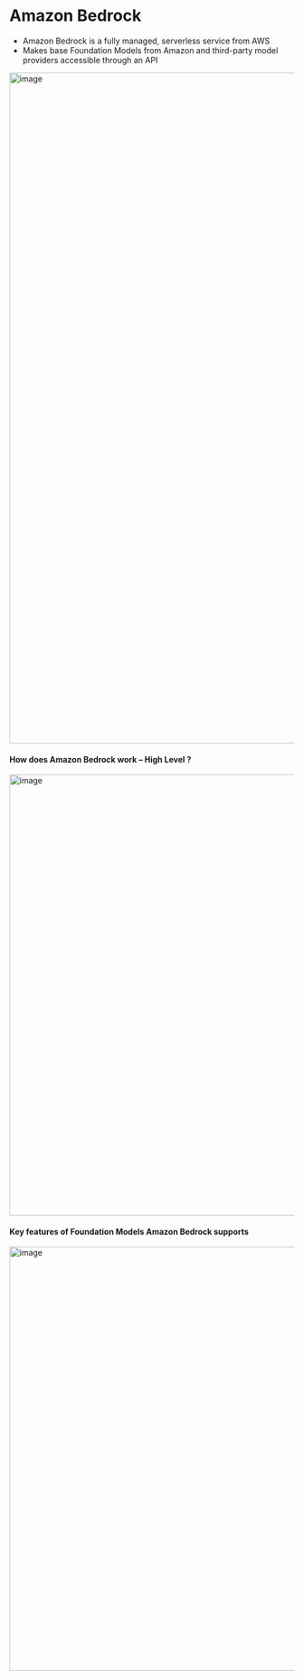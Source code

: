# Amazon Bedrock

- Amazon Bedrock is a fully managed, serverless service from AWS
- Makes base Foundation Models from Amazon and third-party model providers accessible through an API

<img width="1186" alt="image" src="https://github.com/user-attachments/assets/5d7883ef-8f35-42cc-9e35-879d69894962" />

#### How does Amazon Bedrock work – High Level ?

<img width="780" alt="image" src="https://github.com/user-attachments/assets/ed101312-38c4-463b-a214-e0a7e3e72765" />

#### Key features of Foundation Models Amazon Bedrock supports

<img width="750" alt="image" src="https://github.com/user-attachments/assets/853e07a0-2a33-42ff-8b65-94ce84806cf5" />


